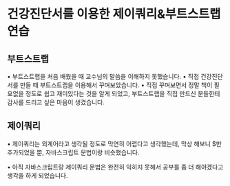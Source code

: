 # 건강진단서를 이용한 제이쿼리&부트스트랩 연습

## 부트스트랩
• 부트스트랩을 처음 배웠을 때 교수님의 말씀을 이해하지 못했습니다.
• 직접 건강진단서를 만들 때 부트스트랩을 이용해서 꾸며보았습니다.
• 직접 꾸며보면서 정말 책이 필요없을 정도로 쉽고 재미있다는 것을 알게 되었고, 부트스트랩을 직접 만드신 분들한테 감사를 드리고 싶은 마음이 생겼습니다.


## 제이쿼리
• 제이쿼리는 외계어라고 생각될 정도로 막연히 어렵다고 생각했는데, 막상 해보니 $만 추가되었을 뿐, 자바스크립트 문법이랑 비슷했습니다.

• 아직 자바스크립트랑 제이쿼리 문법은 완전히 익히지 못해서 공부를 좀 더 해야겠다고 생각을 하게 되었습니다.